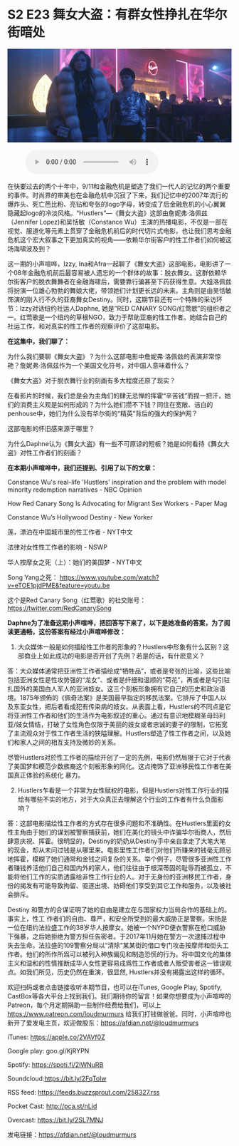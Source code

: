 # S2 E23 舞女大盗：有群女性挣扎在华尔街暗处

![](./image.jpeg)

<figure>
    <figcaption></figcaption>
    <audio
        controls
        src="./audio.mp3">
            Your browser does not support the
            <code>audio</code> element.
    </audio>
</figure>

<p>在快要过去的两个十年中，9/11和金融危机是塑造了我们一代人的记忆的两个重要的事件。时尚界的审美也在金融危机中沉寂了下来，我们记忆中的2007年流行的爆炸头、死亡芭比粉、亮钻和夸张的logo字母，转变成了后金融危机的小心翼翼隐藏起logo的冷淡风格。“Hustlers”––《舞女大盗》这部由詹妮弗·洛佩兹（Jennifer Lopez)和吴恬敏（Constance Wu）主演的热播电影，不仅是一部在视觉、服道化等元素上贯穿了金融危机前后的时代切片式电影，也让我们思考金融危机这个宏大叙事之下更加真实的视角——依赖华尔街客户的性工作者们如何被这场海啸波及到？</p>
<p>这一期的小声喧哗，Izzy, Ina和Afra一起聊了《舞女大盗》这部电影，电影讲了一个08年金融危机前后最容易被人遗忘的一个群体的故事：脱衣舞女。这群依赖华尔街客户的脱衣舞舞者在金融海啸后，需要靠行骗甚至下药获得生意。大姐洛佩兹将扮演一位雄心勃勃的舞娘大佬，带领她们计划更长远的未来，主角则是由吴恬敏饰演的刚入行不久的亚裔舞女Destiny。同时，这期节目还有一个特殊的采访环节：Izzy对话纽约社运人Daphne, 她是”RED CANARY SONG/红莺歌”的组织者之一。红莺歌是一个纽约的草根NGO，致力于帮助亚裔的性工作者。她结合自己的社运工作，和对真实的性工作者的观察评价了这部电影。</p>
<p><strong>在这集中，我们聊了：</strong></p>
<p>为什么我们要聊《舞女大盗》？为什么这部电影中詹妮弗·洛佩兹的表演非常惊艳？詹妮弗·洛佩兹作为一个美国文化符号，对中国人意味着什么？</p>
<p>《舞女大盗》对于脱衣舞行业的刻画有多大程度还原了现实？</p>
<p>在看影片的时候，我们总是会为主角们的肆无忌惮的挥霍“辛苦钱”而捏一把汗，她们的消费主义观是如何形成的？为什么她们攒不下钱？同住在宽敞、洁白的penhouse中，她们为什么没有华尔街的“精英”背后的强大的保护网？</p>
<p>这部电影的怀旧感来源于哪里？</p>
<p>为什么Daphne认为《舞女大盗》有一些不可原谅的短板？她是如何看待《舞女大盗》对性工作者们的刻画？</p>
<p><strong>在本期小声喧哗中，我们还提到、引用了以下的文章：</strong></p>
<p>Constance Wu's real-life 'Hustlers' inspiration and the problem with model minority redemption narratives - NBC Opinion</p>
<p>How Red Canary Song Is Advocating for Migrant Sex Workers - Paper Mag</p>
<p>Constance Wu’s Hollywood Destiny - New Yorker</p>
<p>莲，漂泊在中国城市里的性工作者 - NYT中文</p>
<p>法律对女性性工作者的影响 - NSWP</p>
<p>华人按摩女之死（上）：她们的美国梦 - NYT中文</p>
<p>Song Yang之死：
<a href="https://www.youtube.com/watch?v=eTOE1pjdPME&amp;feature=youtu.be">https://www.youtube.com/watch?v=eTOE1pjdPME&amp;feature=youtu.be</a></p>
<p>这个是Red Canary Song（红莺歌）的社交账号：
<a href="https://twitter.com/RedCanarySong">https://twitter.com/RedCanarySong</a></p>
<p><strong>Daphne为了准备这期小声喧哗，把回答写下来了，以下是她准备的答案，为了阅读更通畅，这份答案有经过小声喧哗修改：</strong></p>
<div class="block-list"><ol>
<li>大众媒体一般是如何描绘性工作者的形象的？Hustlers中形象有什么区别？这部商业上如此成功的电影是否开创了先例？若是的话，有什麽意义？</li>
</ol>
</div><p>答：大众媒体通常把亚洲性工作者描绘成“牺牲品”，或者是夸张的比喻，这些比喻包括亚洲女性是性攻势强的“龙女”、或者是纤细和温顺的“荷花”，再或者是勾引驻扎国外的美国白人军人的亚洲妓女。这三个刻板形象拥有它自己的历史和政治语境。1875年颁佈的《佩奇法案》是美国最早指定的移民法案。它排斥了中国人以及东亚女性，把后者看成犯有传染病的妓女。从表面上看，Hustlers的不同点是它将亚洲性工作者和他们的生活作为电影叙述的重心。通过有意识地模糊圣母玛利亚/妓女情结，打破了女性角色仅限于美丽的妓女或者忠诚的妻子的限制，它拓宽了主流观众对于性工作者生活的狭隘理解。Hustlers塑造了性工作者之间，以及她们和家人之间的相互支持及微妙的关系。</p>
<p>尽管Hustlers对於性工作者的描绘开创了一定的先例，电影仍然局限于它对于代表了美国梦和模范少数族裔这个刻板形象的同化。这点掩饰了亚洲移民性工作者在美国真正体验的系统化
暴力。</p>
<div class="block-list"><ol start="2">
<li>Hustlers乍看是一个非常为女性赋权的电影，但是Hustlers对性工作行业的描绘有哪些不实的地方，对于大众真正去理解这个行业的工作者有什么负面影响？</li>
</ol>
</div><p>答：这部电影描绘性工作者的方式存在很多问题和不准确性。在Hustlers里面的女性主角由于她们的谋划被警察捕获前，她们在美化的镜头中诈骗华尔街商人，然后肆意庆祝、挥霍。很明显的，Destiny的奶奶从Destiny手中亲自拿走了大笔大笔的现金，却从未问过钱是从哪里来。电影里性工作者们对他们所赚来的钱毫无顾忌地挥霍，模糊了她们通常和金钱之间复杂的关系。举个例子，尽管很多亚洲性工作者赚钱养活他们自己和国内外的家人，他们往往由于根深蒂固的耻辱而被孤立，不能将他们工作的实质透露给非性工作行业的人。对于无身份的亚洲移民工作者，身份的揭发有可能导致拘留、驱逐出境、妨碍他们享受到其它工作和服务，以及被社会排斥。</p>
<p>Destiny 和警方的合谋证明了她的自由是建立在与国家权力当局合作的基础上的。事实上，性工
作者们的自由、尊严，和安全所受到的最大威胁正是警察。宋扬是一位在纽约法拉盛工作的38岁华人按摩女。她被一个NYPD便衣警察在枪口威胁下强暴，之后她拒绝为警方担任告密者。于2017年11月她在警方一次逮捕过程中失去生命。法拉盛的109警察分局以“清除”某某街的借口专门攻击按摩师和街头工作者。他们的所作所爲可以被列入种族偏见和制造恐慌的行为。将中国文化的集体主义和温和的性情推断成华人女性更容易成爲性工作者或者人贩受害者这一错误观点。如我们所见，历史仍然在重演，很显然, Hustlers并没有揭露出这样的循环。</p>
<p>欢迎扫码或者点击链接收听本期节目，也可以在iTunes, Google Play, Spotify, CastBox等各大平台上找到我们。我们期待你的留言！如果你想要成为小声喧哗的Patreon，每个月定期捐助一些制作经费给我们，可以上<a href="https://www.patreon.com/loudmurmurs">https://www.patreon.com/loudmurmurs</a> 给我们打钱做爸爸。同时，小声喧哗也新开了爱发电主页，欢迎做股东：<a href="https://afdian.net/@loudmurmurs">https://afdian.net/@loudmurmurs</a></p>
<p>iTunes: <a href="https://apple.co/2VAVf0Z">https://apple.co/2VAVf0Z</a></p>
<p>Google play: goo.gl/KjRYPN</p>
<p>Spotify: <a href="https://spoti.fi/2IWNuRB">https://spoti.fi/2IWNuRB</a></p>
<p>Soundcloud:<a href="https://bit.ly/2FqToIw">https://bit.ly/2FqToIw</a></p>
<p>RSS feed: <a href="https://feeds.buzzsprout.com/258327.rss">https://feeds.buzzsprout.com/258327.rss</a></p>
<p>Pocket Cast: <a href="http://pca.st/nLid">http://pca.st/nLid</a></p>
<p>Overcast: <a href="https://bit.ly/2SL7MNJ">https://bit.ly/2SL7MNJ</a></p>
<p>发电链接：<a href="https://afdian.net/@loudmurmurs">https://afdian.net/@loudmurmurs</a></p>
